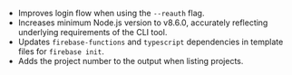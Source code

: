 - Improves login flow when using the `--reauth` flag.
- Increases minimum Node.js version to v8.6.0, accurately reflecting underlying requirements of the CLI tool.
- Updates `firebase-functions` and `typescript` dependencies in template files for `firebase init`.
- Adds the project number to the output when listing projects.
